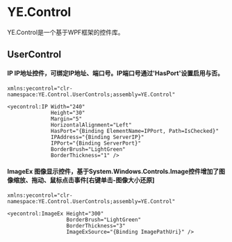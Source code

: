 # YE.Control
YE.Control是一个基于WPF框架的控件库。



## UserControl

#### IP  IP地址控件，可绑定IP地址、端口号。IP端口号通过'HasPort'设置启用与否。

```xaml
xmlns:yecontrol="clr-namespace:YE.Control.UserControls;assembly=YE.Control"

<yecontrol:IP Width="240"
              Height="30"
              Margin="5"
              HorizontalAlignment="Left"
              HasPort="{Binding ElementName=IPPort, Path=IsChecked}"
              IPAddress="{Binding ServerIP}"
              IPPort="{Binding ServerPort}"
              BorderBrush="LightGreen"
              BorderThickness="1" />
```

#### ImageEx  图像显示控件，基于System.Windows.Controls.Image控件增加了图像缩放、拖动、鼠标点击事件[右键单击-图像大小还原]

```xaml
xmlns:yecontrol="clr-namespace:YE.Control.UserControls;assembly=YE.Control"

<yecontrol:ImageEx Height="300"
                   BorderBrush="LightGreen"
                   BorderThickness="3"
                   ImageExSource="{Binding ImagePathUri}" />
```

